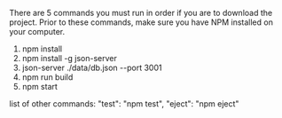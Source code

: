 There are 5 commands you must run in order if you are to download the project.
Prior to these commands, make sure you have NPM installed on your computer.

1. npm install
2. npm install -g json-server
3. json-server ./data/db.json --port 3001
4. npm run build
5. npm start


list of other commands:
"test":     "npm test",
"eject":    "npm eject"
